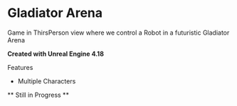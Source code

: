 # Gladiator Arena

Game in ThirsPerson view where we control a Robot in a futuristic Gladiator Arena

**Created with Unreal Engine 4.18**

Features
- Multiple Characters


** Still in Progress **

